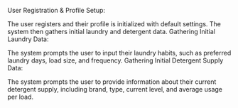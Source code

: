 User Registration & Profile Setup:

The user registers and their profile is initialized with default settings. The system then gathers initial laundry and detergent data.
Gathering Initial Laundry Data:

The system prompts the user to input their laundry habits, such as preferred laundry days, load size, and frequency.
Gathering Initial Detergent Supply Data:

The system prompts the user to provide information about their current detergent supply, including brand, type, current level, and average usage per load.
